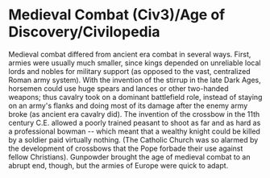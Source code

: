 # Medieval Combat (Civ3)/Age of Discovery/Civilopedia

Medieval combat differed from ancient era combat in several ways. First, armies were usually much smaller, since kings depended on unreliable local lords and nobles for military support (as opposed to the vast, centralized Roman army system). With the invention of the stirrup in the late Dark Ages, horsemen could use huge spears and lances or other two-handed weapons; thus cavalry took on a dominant battlefield role, instead of staying on an army's flanks and doing most of its damage after the enemy army broke (as ancient era cavalry did). The invention of the crossbow in the 11th century C.E. allowed a poorly trained peasant to shoot as far and as hard as a professional bowman -- which meant that a wealthy knight could be killed by a soldier paid virtually nothing. (The Catholic Church was so alarmed by the development of crossbows that the Pope forbade their use against fellow Christians). Gunpowder brought the age of medieval combat to an abrupt end, though, but the armies of Europe were quick to adapt.